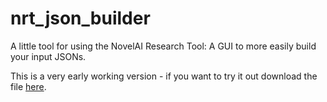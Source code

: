# nrt_json_builder
A little tool for using the NovelAI Research Tool: A GUI to more easily build your input JSONs.

This is a very early working version - if you want to try it out download the file [here](https://github.com/MWiechmann/nrt_json_builder/blob/main/dist/nrt_script.exe).

